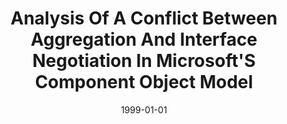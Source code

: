 ---
title: "Analysis Of A Conflict Between Aggregation And Interface Negotiation In Microsoft'S Component Object Model"
date: 1999-01-01
venue: ""
paperurl: https://doi.org/10.1109/32.799960
authors: "Kevin J Sullivan, Mark Marchukov and John Socha"
awards: ""
---